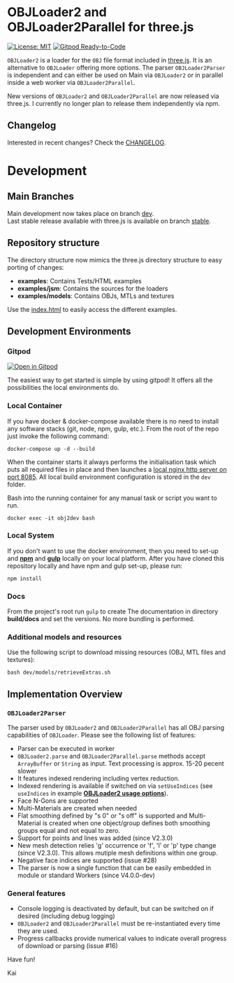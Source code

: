 OBJLoader2 and OBJLoader2Parallel for three.js
===

[![License: MIT](https://img.shields.io/badge/License-MIT-yellow.svg)](https://github.com/kaisalmen/WWOBJLoader/blob/dev/LICENSE)
[![Gitpod Ready-to-Code](https://img.shields.io/badge/Gitpod-ready--to--code-blue?logo=gitpod)](https://gitpod.io/#https://github.com/kaisalmen/WWOBJLoader/tree/stable)

`OBJLoader2` is a loader for the `OBJ` file format included in [three.js](https://threejs.org). It is an alternative to `OBJLoader` offering more options. The parser `OBJLoader2Parser` is independent and can either be used on Main via `OBJLoader2` or in parallel inside a web worker via `OBJLoader2Parallel`.

New versions of `OBJLoader2` and `OBJLoader2Parallel` are now released via  three.js. I currently no longer plan to release them independently via npm.

## Changelog
Interested in recent changes? Check the [CHANGELOG](CHANGELOG.md).

# Development

## Main Branches

Main development now takes place on branch [dev](https://github.com/kaisalmen/WWOBJLoader/tree/dev).
<br>
Last stable release available with three.js is available on branch [stable](https://github.com/kaisalmen/WWOBJLoader/tree/stable).

## Repository structure
The directory structure now mimics the three.js directory structure to easy porting of changes:
- **examples**: Contains Tests/HTML examples
- **examples/jsm**: Contains the sources for the loaders
- **examples/models**: Contains OBJs, MTLs and textures

Use the [index.html](./index.html) to easily access the different examples.

## Development Environments

### Gitpod

[![Open in Gitpod](https://gitpod.io/button/open-in-gitpod.svg)](https://gitpod.io/#https://github.com/kaisalmen/WWOBJLoader/tree/stable) 

The easiest way to get started is simple by using gitpod! It offers all the possibilities the local environments do.

### Local Container

If you have docker & docker-compose available there is no need to install any software stacks (git, node, npm, gulp, etc.).
From the root of the repo just invoke the following command:
```shell script
docker-compose up -d --build
```
When the container starts it always performs the initialisation task which puts all required files in place and then launches a [local nginx http server on port 8085](http://localhost:8085).
All local build environment configuration is stored in the `dev` folder.

Bash into the running container for any manual task or script you want to run.
```shell script
docker exec -it obj2dev bash
```

### Local System

If you don't want to use the docker environment, then you need to set-up and **[npm](https://nodejs.org)** and **[gulp](http://gulpjs.com/)** locally on your local platform.
After you have cloned this repository locally and have npm and gulp set-up, please run:<br>
```shell script
npm install
```

### Docs
From the project's root run `gulp` to create The documentation in directory **build/docs** and set the versions. No more bundling is performed.
 
### Additional models and resources
Use the following script to download missing resources (OBJ, MTL files and textures):
```shell script
bash dev/models/retrieveExtras.sh
```


## Implementation Overview

### `OBJLoader2Parser`
The parser used by `OBJLoader2` and `OBJLoader2Parallel` has all OBJ parsing capabilities of `OBJLoader`. Please see the following list of features:
- Parser can be executed in worker 
- `OBJLoader2.parse` and `OBJLoader2Parallel.parse` methods accept `ArrayBuffer` or `String` as input. Text processing is approx. 15-20 pecent slower
- It features indexed rendering including vertex reduction.
- Indexed rendering is available if switched on via `setUseIndices` (see `useIndices` in example **[OBJLoader2 usage options](./examples/webgl_loader_obj2_options.html)**).
- Face N-Gons are supported
- Multi-Materials are created when needed
- Flat smoothing defined by "s 0" or "s off" is supported and Multi-Material is created when one object/group defines both smoothing groups equal and not equal to zero.
- Support for points and lines was added (since V2.3.0)
- New mesh detection relies 'g' occurrence or 'f', 'l' or 'p' type change (since V2.3.0). This allows mutiple mesh definitions within one group.
- Negative face indices are supported (issue #28)
- The parser is now a single function that can be easily embedded in module or standard Workers (since V4.0.0-dev)

### General features 
- Console logging is deactivated by default, but can be switched on if desired (including debug logging)
- `OBJLoader2` and `OBJLoader2Parallel` must be re-instantiated every time they are used.
- Progress callbacks provide numerical values to indicate overall progress of download or parsing (issue #16)

Have fun!

Kai
